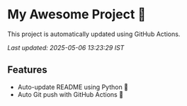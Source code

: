 # My Awesome Project 🚀

This project is automatically updated using GitHub Actions.

_Last updated: 2025-05-06 13:23:29 IST_

## Features
- Auto-update README using Python 🐍
- Auto Git push with GitHub Actions 🤖

